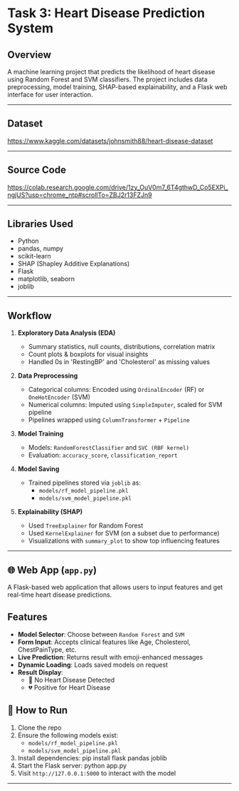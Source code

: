 # Task 3: Heart Disease Prediction System

## Overview

A machine learning project that predicts the likelihood of heart disease using Random Forest and SVM classifiers. The project includes data preprocessing, model training, SHAP-based explainability, and a Flask web interface for user interaction.

---
## Dataset
https://www.kaggle.com/datasets/johnsmith88/heart-disease-dataset

---
## Source Code
https://colab.research.google.com/drive/1zy_OuV0m7_6T4gthwD_Co5EXPi_ngjUS?usp=chrome_ntp#scrollTo=ZBJ2r13FZJn9

---
## Libraries Used

- Python
- pandas, numpy
- scikit-learn
- SHAP (Shapley Additive Explanations)
- Flask
- matplotlib, seaborn
- joblib

---

## Workflow

1. **Exploratory Data Analysis (EDA)**  
   - Summary statistics, null counts, distributions, correlation matrix
   - Count plots & boxplots for visual insights
   - Handled 0s in 'RestingBP' and 'Cholesterol' as missing values

2. **Data Preprocessing**  
   - Categorical columns: Encoded using `OrdinalEncoder` (RF) or `OneHotEncoder` (SVM)  
   - Numerical columns: Imputed using `SimpleImputer`, scaled for SVM pipeline  
   - Pipelines wrapped using `ColumnTransformer` + `Pipeline`

3. **Model Training**  
   - Models: `RandomForestClassifier` and `SVC (RBF kernel)`  
   - Evaluation: `accuracy_score`, `classification_report`

4. **Model Saving**  
   - Trained pipelines stored via `joblib` as:
     - `models/rf_model_pipeline.pkl`
     - `models/svm_model_pipeline.pkl`

5. **Explainability (SHAP)**  
   - Used `TreeExplainer` for Random Forest
   - Used `KernelExplainer` for SVM (on a subset due to performance)
   - Visualizations with `summary_plot` to show top influencing features

---

## 🌐 Web App (`app.py`)

A Flask-based web application that allows users to input features and get real-time heart disease predictions.

## Features

- **Model Selector**: Choose between `Random Forest` and `SVM`
- **Form Input**: Accepts clinical features like Age, Cholesterol, ChestPainType, etc.
- **Live Prediction**: Returns result with emoji-enhanced messages
- **Dynamic Loading**: Loads saved models on request
- **Result Display**:  
  - 💓 No Heart Disease Detected  
  - 💔 Positive for Heart Disease


## 🚀 How to Run

1. Clone the repo
2. Ensure the following models exist:
   - `models/rf_model_pipeline.pkl`
   - `models/svm_model_pipeline.pkl`
3. Install dependencies:
    pip install flask pandas joblib
4. Start the Flask server:
    python app.py
5. Visit `http://127.0.0.1:5000` to interact with the model

---
